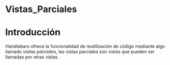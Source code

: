 # Vistas_Parciales
# Introducción  
Handlebars ofrece la funcionalidad de reutilización de código mediante algo llamado *vistas parciales*, las vistas parciales son vistas que pueden ser llamadas por otras vistas.
